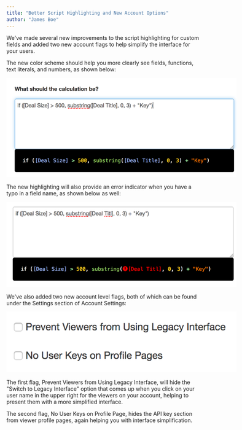 ```yaml
---
title: "Better Script Highlighting and New Account Options"
author: "James Boe"
---
```

We've made several new improvements to the script highlighting for custom fields and added two new account flags to help simplify the interface for your users.<!--more-->

The new color scheme should help you more clearly see fields, functions, text literals, and numbers, as shown below:

<img style="max-width:600px" src="/images/scripting_new.png" alt="Script Styling" class="img img-responsive"/>

The new highlighting will also provide an error indicator when you have a typo in a field name, as shown below as well:

<img style="max-width:600px" src="/images/scripting_error.png" alt="Script Errors" class="img img-responsive"/>

We've also added two new account level flags, both of which can be found under the Settings section of Account Settings:

<img style="max-width:600px" src="/images/account_flags.png" alt="Account Flags" class="img img-responsive"/>

The first flag, Prevent Viewers from Using Legacy Interface, will hide the "Switch to Legacy Interface" option that comes up when you click on your user name in the upper right for the viewers on your account, helping to present them with a more simplified interface.

The second flag, No User Keys on Profile Page, hides the API key section from viewer profile pages, again helping you with interface simplification.